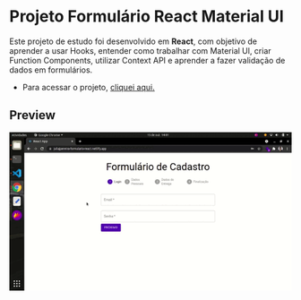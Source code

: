 # Projeto Formulário React Material UI

Este projeto de estudo foi desenvolvido em **React**, com objetivo de aprender a usar Hooks, entender como trabalhar com Material Ul, criar Function Components, utilizar Context API e aprender a fazer validação de dados em formulários.

- Para acessar o projeto, [cliquei aqui.](https://juliajpereira-formulario-react.netlify.app/)

## Preview

[![](./src/imagem.gif)]()

